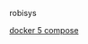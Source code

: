 
robisys

[docker 5 compose ](https://www.ab-heute-programmieren.de/docker-teil-5-docker-compose-fuer-mehrere-container/)

